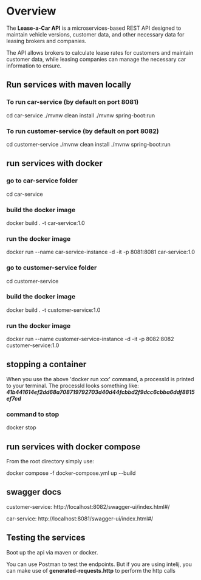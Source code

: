 # Overview
The **Lease-a-Car API** is a microservices-based REST API designed to maintain vehicle versions, customer data, and other necessary data for leasing brokers and companies. 

The API allows brokers to calculate lease rates for customers and maintain customer data, while leasing companies can manage the necessary car information to ensure.

## Run services with maven locally

### To run car-service (by default on port 8081)
cd car-service
./mvnw clean install
./mvnw spring-boot:run

### To run customer-service (by default on port 8082)
cd customer-service
./mvnw clean install
./mvnw spring-boot:run

## run services with docker

### go to car-service folder
cd car-service
### build the docker image
docker build . -t car-service:1.0
### run the docker image
docker run --name car-service-instance -d -it -p 8081:8081 car-service:1.0

### go to customer-service folder
cd customer-service
### build the docker image
docker build . -t customer-service:1.0
### run the docker image
docker run --name customer-service-instance -d -it -p 8082:8082 customer-service:1.0

## stopping a container
When you use the above 'docker run xxx' command, a processId is printed to your terminal. The processId looks something like: ***41b441614ef2dd68a708719792703d40d44fcbbd2f9dcc6cbba6ddf8815ef7cd***
### command to stop
docker stop <TheProcessId>

## run services with docker compose
From the root directory simply use:

docker compose -f docker-compose.yml up --build

## swagger docs
customer-service: http://localhost:8082/swagger-ui/index.html#/

car-service: http://localhost:8081/swagger-ui/index.html#/

## Testing the services
Boot up the api via maven or docker.

You can use Postman to test the endpoints. 
But if you are using intelij, you can make use of **generated-requests.http** to perform the http calls



